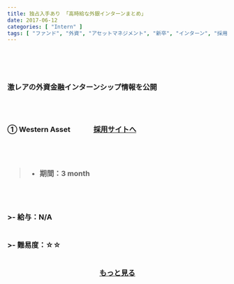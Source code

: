 ```yaml
---
title: 独占入手あり 「高時給な外銀インターンまとめ」
date: 2017-06-12
categories: [ "Intern" ]
tags: [ "ファンド", "外資", "アセットマネジメント", "新卒", "インターン", "採用" ]
---
```



<br/>
<br/>
<br/>

### 激レアの外資金融インターンシップ情報を公開
<br />
<br />
<h3>①  Western Asset</h>    　　　<a href="http://www.westernasset.co.jp/ja/index.cfm">採用サイトへ</a>
<br />
<br />
<br />
<br />

>- 期間：3 month
<br />
<br />
<br />
>- 給与：N/A
<br />
<br />
<br />
>- 難易度：☆☆
<br />
<br />
<br />

<div style="text-align: center;"><a href="https://note.mu/crazyboy/n/naee9f5648456">もっと見る</a></div>  
<br />
<br />
<br />

